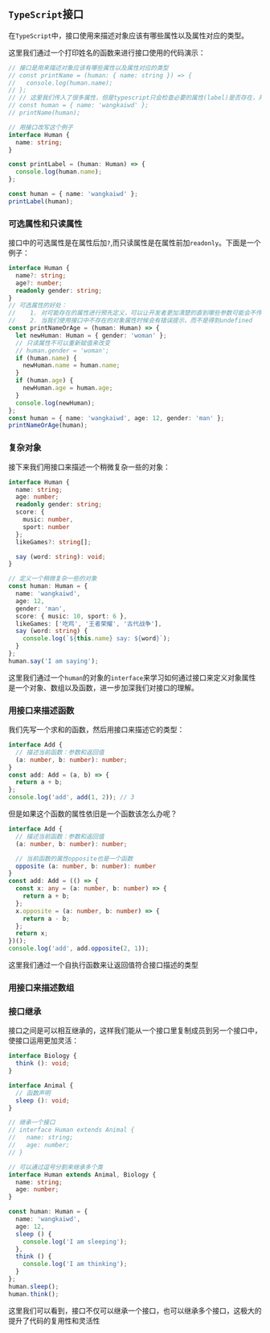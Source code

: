 ## `TypeScript`接口
在`TypeScript`中，接口使用来描述对象应该有哪些属性以及属性对应的类型。  

这里我们通过一个打印姓名的函数来进行接口使用的代码演示：
```typescript
// 接口是用来描述对象应该有哪些属性以及属性对应的类型
// const printName = (human: { name: string }) => {
//   console.log(human.name);
// };
// // 这里我们传入了很多属性，但是typescript只会检查必要的属性(label)是否存在，并且其类型是否匹配
// const human = { name: 'wangkaiwd' };
// printName(human);

// 用接口改写这个例子
interface Human {
  name: string;
}

const printLabel = (human: Human) => {
  console.log(human.name);
};

const human = { name: 'wangkaiwd' };
printLabel(human);
```

### 可选属性和只读属性
接口中的可选属性是在属性后加`?`,而只读属性是在属性前加`readonly`。下面是一个例子：  
```typescript
interface Human {
  name?: string;
  age?: number;
  readonly gender: string;
}
// 可选属性的好处：
//    1. 对可能存在的属性进行预先定义，可以让开发者更加清楚的直到哪些参数可能会不传
//    2. 当我们使用接口中不存在的对象属性时候会有错误提示，而不是得到undefined
const printNameOrAge = (human: Human) => {
  let newHuman: Human = { gender: 'woman' };
  // 只读属性不可以重新赋值来改变
  // human.gender = 'woman';
  if (human.name) {
    newHuman.name = human.name;
  }
  if (human.age) {
    newHuman.age = human.age;
  }
  console.log(newHuman);
};
const human = { name: 'wangkaiwd', age: 12, gender: 'man' };
printNameOrAge(human);
```
### 复杂对象
接下来我们用接口来描述一个稍微复杂一些的对象：  
```typescript
interface Human {
  name: string;
  age: number;
  readonly gender: string;
  score: {
    music: number,
    sport: number
  };
  likeGames?: string[];

  say (word: string): void;
}

// 定义一个稍微复杂一些的对象
const human: Human = {
  name: 'wangkaiwd',
  age: 12,
  gender: 'man',
  score: { music: 10, sport: 6 },
  likeGames: ['吃鸡', '王者荣耀', '古代战争'],
  say (word: string) {
    console.log(`${this.name} say: ${word}`);
  }
};
human.say('I am saying');
```
这里我们通过一个`human`的对象的`interface`来学习如何通过接口来定义对象属性是一个对象、数组以及函数，进一步加深我们对接口的理解。

### 用接口来描述函数

我们先写一个求和的函数，然后用接口来描述它的类型：  
```typescript
interface Add {
  // 描述当前函数：参数和返回值
  (a: number, b: number): number;
}
const add: Add = (a, b) => {
  return a + b;
};
console.log('add', add(1, 2)); // 3
```

但是如果这个函数的属性依旧是一个函数该怎么办呢？  
```typescript
interface Add {
  // 描述当前函数：参数和返回值
  (a: number, b: number): number;

  // 当前函数的属性opposite也是一个函数
  opposite (a: number, b: number): number
}
const add: Add = (() => {
  const x: any = (a: number, b: number) => {
    return a + b;
  };
  x.opposite = (a: number, b: number) => {
    return a - b;
  };
  return x;
})();
console.log('add', add.opposite(2, 1));
```
这里我们通过一个自执行函数来让返回值符合接口描述的类型

### 用接口来描述数组


### 接口继承
接口之间是可以相互继承的，这样我们能从一个接口里复制成员到另一个接口中，使接口运用更加灵活：  
```typescript
interface Biology {
  think (): void;
}

interface Animal {
  // 函数声明
  sleep (): void;
}

// 继承一个接口
// interface Human extends Animal {
//   name: string;
//   age: number;
// }

// 可以通过逗号分割来继承多个类
interface Human extends Animal, Biology {
  name: string;
  age: number;
}

const human: Human = {
  name: 'wangkaiwd',
  age: 12,
  sleep () {
    console.log('I am sleeping');
  },
  think () {
    console.log('I am thinking');
  }
};
human.sleep();
human.think();
```
这里我们可以看到，接口不仅可以继承一个接口，也可以继承多个接口，这极大的提升了代码的复用性和灵活性